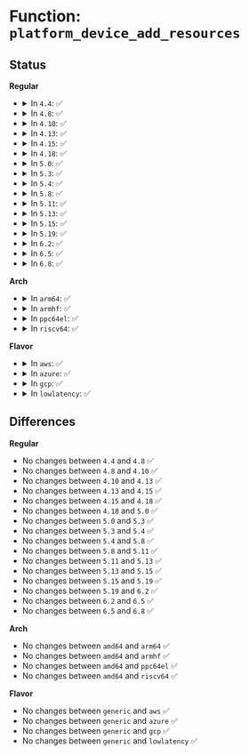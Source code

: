 # Function: <code>platform_device_add_resources</code>

## Status
<b>Regular</b>
<ul>
<li>
<details>
<summary>In <code>4.4</code>: ✅</summary>

```c
int platform_device_add_resources(struct platform_device *pdev, const struct resource *res, unsigned int num);
```

**Collision:** Unique Global

**Inline:** No

**Transformation:** False

**Instances:**

```
In drivers/base/platform.c (ffffffff8154d9f0)
Location: drivers/base/platform.c:257
Inline: False
Direct callers:
  - drivers/base/platform.c:platform_device_register_full
  - drivers/base/platform.c:__platform_create_bundle
  - drivers/mfd/twl-core.c:add_numbered_child
  - drivers/mfd/mfd-core.c:mfd_add_device
  - drivers/usb/dwc2/pci.c:dwc2_pci_probe
```
**Symbols:**

```
ffffffff8154d9f0-ffffffff8154da5e: platform_device_add_resources (STB_GLOBAL)
```
</details>
</li>
<li>
<details>
<summary>In <code>4.8</code>: ✅</summary>

```c
int platform_device_add_resources(struct platform_device *pdev, const struct resource *res, unsigned int num);
```

**Collision:** Unique Global

**Inline:** No

**Transformation:** False

**Instances:**

```
In drivers/base/platform.c (ffffffff8159f820)
Location: drivers/base/platform.c:277
Inline: False
Direct callers:
  - drivers/base/platform.c:__platform_create_bundle
  - drivers/base/platform.c:platform_device_register_full
  - drivers/mfd/twl-core.c:add_numbered_child
  - drivers/mfd/mfd-core.c:mfd_add_device
```
**Symbols:**

```
ffffffff8159f820-ffffffff8159f883: platform_device_add_resources (STB_GLOBAL)
```
</details>
</li>
<li>
<details>
<summary>In <code>4.10</code>: ✅</summary>

```c
int platform_device_add_resources(struct platform_device *pdev, const struct resource *res, unsigned int num);
```

**Collision:** Unique Global

**Inline:** No

**Transformation:** False

**Instances:**

```
In drivers/base/platform.c (ffffffff815cde60)
Location: drivers/base/platform.c:292
Inline: False
Direct callers:
  - drivers/base/platform.c:__platform_create_bundle
  - drivers/base/platform.c:platform_device_register_full
  - drivers/mfd/twl-core.c:add_numbered_child
  - drivers/mfd/mfd-core.c:mfd_add_device
```
**Symbols:**

```
ffffffff815cde60-ffffffff815cdec3: platform_device_add_resources (STB_GLOBAL)
```
</details>
</li>
<li>
<details>
<summary>In <code>4.13</code>: ✅</summary>

```c
int platform_device_add_resources(struct platform_device *pdev, const struct resource *res, unsigned int num);
```

**Collision:** Unique Global

**Inline:** No

**Transformation:** False

**Instances:**

```
In drivers/base/platform.c (ffffffff815e2890)
Location: drivers/base/platform.c:292
Inline: False
Direct callers:
  - drivers/char/ipmi/ipmi_dmi.c:dmi_add_platform_ipmi
  - drivers/base/platform.c:__platform_create_bundle
  - drivers/base/platform.c:platform_device_register_full
  - drivers/mfd/twl-core.c:add_numbered_child
  - drivers/mfd/mfd-core.c:mfd_add_device
```
**Symbols:**

```
ffffffff815e2890-ffffffff815e28f3: platform_device_add_resources (STB_GLOBAL)
```
</details>
</li>
<li>
<details>
<summary>In <code>4.15</code>: ✅</summary>

```c
int platform_device_add_resources(struct platform_device *pdev, const struct resource *res, unsigned int num);
```

**Collision:** Unique Global

**Inline:** No

**Transformation:** False

**Instances:**

```
In drivers/base/platform.c (ffffffff81649a40)
Location: drivers/base/platform.c:292
Inline: False
Direct callers:
  - drivers/char/ipmi/ipmi_dmi.c:dmi_add_platform_ipmi
  - drivers/base/platform.c:__platform_create_bundle
  - drivers/base/platform.c:platform_device_register_full
  - drivers/mfd/twl-core.c:add_numbered_child
  - drivers/mfd/mfd-core.c:mfd_add_device
```
**Symbols:**

```
ffffffff81649a40-ffffffff81649aa3: platform_device_add_resources (STB_GLOBAL)
```
</details>
</li>
<li>
<details>
<summary>In <code>4.18</code>: ✅</summary>

```c
int platform_device_add_resources(struct platform_device *pdev, const struct resource *res, unsigned int num);
```

**Collision:** Unique Global

**Inline:** No

**Transformation:** False

**Instances:**

```
In drivers/base/platform.c (ffffffff81685000)
Location: drivers/base/platform.c:291
Inline: False
Direct callers:
  - drivers/char/ipmi/ipmi_dmi.c:dmi_add_platform_ipmi
  - drivers/base/platform.c:__platform_create_bundle
  - drivers/base/platform.c:platform_device_register_full
  - drivers/mfd/twl-core.c:add_numbered_child
  - drivers/mfd/mfd-core.c:mfd_add_device
  - drivers/usb/host/xhci-ext-caps.c:xhci_ext_cap_init
```
**Symbols:**

```
ffffffff81685000-ffffffff81685063: platform_device_add_resources (STB_GLOBAL)
```
</details>
</li>
<li>
<details>
<summary>In <code>5.0</code>: ✅</summary>

```c
int platform_device_add_resources(struct platform_device *pdev, const struct resource *res, unsigned int num);
```

**Collision:** Unique Global

**Inline:** No

**Transformation:** False

**Instances:**

```
In drivers/base/platform.c (ffffffff816a4c60)
Location: drivers/base/platform.c:292
Inline: False
Direct callers:
  - drivers/char/ipmi/ipmi_dmi.c:dmi_add_platform_ipmi
  - drivers/base/platform.c:__platform_create_bundle
  - drivers/base/platform.c:platform_device_register_full
  - drivers/mfd/twl-core.c:add_numbered_child
  - drivers/mfd/mfd-core.c:mfd_add_device
  - drivers/usb/host/xhci-ext-caps.c:xhci_ext_cap_init
```
**Symbols:**

```
ffffffff816a4c60-ffffffff816a4cc4: platform_device_add_resources (STB_GLOBAL)
```
</details>
</li>
<li>
<details>
<summary>In <code>5.3</code>: ✅</summary>

```c
int platform_device_add_resources(struct platform_device *pdev, const struct resource *res, unsigned int num);
```

**Collision:** Unique Global

**Inline:** No

**Transformation:** False

**Instances:**

```
In drivers/base/platform.c (ffffffff816ddc30)
Location: drivers/base/platform.c:330
Inline: False
Direct callers:
  - drivers/char/ipmi/ipmi_plat_data.c:ipmi_platform_add
  - drivers/base/platform.c:__platform_create_bundle
  - drivers/base/platform.c:platform_device_register_full
  - drivers/mfd/twl-core.c:add_numbered_child
  - drivers/mfd/mfd-core.c:mfd_add_device
  - drivers/usb/host/xhci-ext-caps.c:xhci_ext_cap_init
```
**Symbols:**

```
ffffffff816ddc30-ffffffff816ddc91: platform_device_add_resources (STB_GLOBAL)
```
</details>
</li>
<li>
<details>
<summary>In <code>5.4</code>: ✅</summary>

```c
int platform_device_add_resources(struct platform_device *pdev, const struct resource *res, unsigned int num);
```

**Collision:** Unique Global

**Inline:** No

**Transformation:** False

**Instances:**

```
In drivers/base/platform.c (ffffffff81701d90)
Location: drivers/base/platform.c:407
Inline: False
Direct callers:
  - drivers/char/ipmi/ipmi_plat_data.c:ipmi_platform_add
  - drivers/base/platform.c:__platform_create_bundle
  - drivers/base/platform.c:platform_device_register_full
  - drivers/mfd/twl-core.c:add_numbered_child
  - drivers/mfd/mfd-core.c:mfd_add_device
  - drivers/usb/host/xhci-ext-caps.c:xhci_ext_cap_init
```
**Symbols:**

```
ffffffff81701d90-ffffffff81701df1: platform_device_add_resources (STB_GLOBAL)
```
</details>
</li>
<li>
<details>
<summary>In <code>5.8</code>: ✅</summary>

```c
int platform_device_add_resources(struct platform_device *pdev, const struct resource *res, unsigned int num);
```

**Collision:** Unique Global

**Inline:** No

**Transformation:** False

**Instances:**

```
In drivers/base/platform.c (ffffffff817bb910)
Location: drivers/base/platform.c:468
Inline: False
Direct callers:
  - drivers/char/ipmi/ipmi_plat_data.c:ipmi_platform_add
  - drivers/base/platform.c:__platform_create_bundle
  - drivers/base/platform.c:platform_device_register_full
  - drivers/mfd/twl-core.c:add_numbered_child
  - drivers/mfd/mfd-core.c:mfd_add_device
  - drivers/usb/host/xhci-ext-caps.c:xhci_create_intel_xhci_sw_pdev
```
**Symbols:**

```
ffffffff817bb910-ffffffff817bb971: platform_device_add_resources (STB_GLOBAL)
```
</details>
</li>
<li>
<details>
<summary>In <code>5.11</code>: ✅</summary>

```c
int platform_device_add_resources(struct platform_device *pdev, const struct resource *res, unsigned int num);
```

**Collision:** Unique Global

**Inline:** No

**Transformation:** False

**Instances:**

```
In drivers/base/platform.c (ffffffff817d0560)
Location: drivers/base/platform.c:620
Inline: False
Direct callers:
  - drivers/char/ipmi/ipmi_plat_data.c:ipmi_platform_add
  - drivers/base/platform.c:__platform_create_bundle
  - drivers/base/platform.c:platform_device_register_full
  - drivers/mfd/twl-core.c:add_numbered_child
  - drivers/mfd/mfd-core.c:mfd_add_device
  - drivers/dax/hmem/device.c:hmem_register_device
  - drivers/usb/host/xhci-ext-caps.c:xhci_create_intel_xhci_sw_pdev
```
**Symbols:**

```
ffffffff817d0560-ffffffff817d05c1: platform_device_add_resources (STB_GLOBAL)
```
</details>
</li>
<li>
<details>
<summary>In <code>5.13</code>: ✅</summary>

```c
int platform_device_add_resources(struct platform_device *pdev, const struct resource *res, unsigned int num);
```

**Collision:** Unique Global

**Inline:** No

**Transformation:** False

**Instances:**

```
In drivers/base/platform.c (ffffffff817b3f80)
Location: drivers/base/platform.c:619
Inline: False
Direct callers:
  - drivers/char/ipmi/ipmi_plat_data.c:ipmi_platform_add
  - drivers/base/platform.c:__platform_create_bundle
  - drivers/base/platform.c:platform_device_register_full
  - drivers/mfd/twl-core.c:add_numbered_child
  - drivers/mfd/mfd-core.c:mfd_add_device
  - drivers/dax/hmem/device.c:hmem_register_device
  - drivers/usb/host/xhci-ext-caps.c:xhci_create_intel_xhci_sw_pdev
```
**Symbols:**

```
ffffffff817b3f80-ffffffff817b3fe1: platform_device_add_resources (STB_GLOBAL)
```
</details>
</li>
<li>
<details>
<summary>In <code>5.15</code>: ✅</summary>

```c
int platform_device_add_resources(struct platform_device *pdev, const struct resource *res, unsigned int num);
```

**Collision:** Unique Global

**Inline:** No

**Transformation:** False

**Instances:**

```
In drivers/base/platform.c (ffffffff8183d460)
Location: drivers/base/platform.c:599
Inline: False
Direct callers:
  - drivers/char/ipmi/ipmi_plat_data.c:ipmi_platform_add
  - drivers/base/platform.c:__platform_create_bundle
  - drivers/base/platform.c:platform_device_register_full
  - drivers/mfd/twl-core.c:add_numbered_child
  - drivers/mfd/mfd-core.c:mfd_add_device
  - drivers/dax/hmem/device.c:hmem_register_device
  - drivers/usb/host/xhci-ext-caps.c:xhci_create_intel_xhci_sw_pdev
```
**Symbols:**

```
ffffffff8183d460-ffffffff8183d4c1: platform_device_add_resources (STB_GLOBAL)
```
</details>
</li>
<li>
<details>
<summary>In <code>5.19</code>: ✅</summary>

```c
int platform_device_add_resources(struct platform_device *pdev, const struct resource *res, unsigned int num);
```

**Collision:** Unique Global

**Inline:** No

**Transformation:** False

**Instances:**

```
In drivers/base/platform.c (ffffffff819800e0)
Location: drivers/base/platform.c:604
Inline: False
Direct callers:
  - drivers/char/ipmi/ipmi_plat_data.c:ipmi_platform_add
  - drivers/base/platform.c:__platform_create_bundle
  - drivers/base/platform.c:platform_device_register_full
  - drivers/mfd/twl-core.c:add_numbered_child
  - drivers/mfd/mfd-core.c:mfd_add_device
  - drivers/dax/hmem/device.c:hmem_register_device
  - drivers/usb/host/xhci-ext-caps.c:xhci_create_intel_xhci_sw_pdev
```
**Symbols:**

```
ffffffff819800e0-ffffffff8198014e: platform_device_add_resources (STB_GLOBAL)
```
</details>
</li>
<li>
<details>
<summary>In <code>6.2</code>: ✅</summary>

```c
int platform_device_add_resources(struct platform_device *pdev, const struct resource *res, unsigned int num);
```

**Collision:** Unique Global

**Inline:** No

**Transformation:** False

**Instances:**

```
In drivers/base/platform.c (ffffffff81aedab0)
Location: drivers/base/platform.c:604
Inline: False
Direct callers:
  - drivers/char/ipmi/ipmi_plat_data.c:ipmi_platform_add
  - drivers/base/platform.c:__platform_create_bundle
  - drivers/base/platform.c:platform_device_register_full
  - drivers/mfd/mfd-core.c:mfd_add_device
  - drivers/dax/hmem/device.c:hmem_register_device
  - drivers/usb/host/xhci-ext-caps.c:xhci_create_intel_xhci_sw_pdev
```
**Symbols:**

```
ffffffff81aedab0-ffffffff81aedb1e: platform_device_add_resources (STB_GLOBAL)
```
</details>
</li>
<li>
<details>
<summary>In <code>6.5</code>: ✅</summary>

```c
int platform_device_add_resources(struct platform_device *pdev, const struct resource *res, unsigned int num);
```

**Collision:** Unique Global

**Inline:** No

**Transformation:** False

**Instances:**

```
In drivers/base/platform.c (ffffffff81b3be70)
Location: drivers/base/platform.c:604
Inline: False
Direct callers:
  - drivers/char/ipmi/ipmi_plat_data.c:ipmi_platform_add
  - drivers/base/platform.c:__platform_create_bundle
  - drivers/base/platform.c:platform_device_register_full
  - drivers/mfd/mfd-core.c:mfd_add_device
  - drivers/usb/host/xhci-ext-caps.c:xhci_create_intel_xhci_sw_pdev
```
**Symbols:**

```
ffffffff81b3be70-ffffffff81b3bede: platform_device_add_resources (STB_GLOBAL)
```
</details>
</li>
<li>
<details>
<summary>In <code>6.8</code>: ✅</summary>

```c
int platform_device_add_resources(struct platform_device *pdev, const struct resource *res, unsigned int num);
```

**Collision:** Unique Global

**Inline:** No

**Transformation:** False

**Instances:**

```
In drivers/base/platform.c (ffffffff81b939c0)
Location: drivers/base/platform.c:605
Inline: False
Direct callers:
  - drivers/char/ipmi/ipmi_plat_data.c:ipmi_platform_add
  - drivers/base/platform.c:__platform_create_bundle
  - drivers/base/platform.c:platform_device_register_full
  - drivers/mfd/mfd-core.c:mfd_add_device
  - drivers/usb/host/xhci-ext-caps.c:xhci_create_intel_xhci_sw_pdev
  - drivers/firmware/sysfb_simplefb.c:sysfb_create_simplefb
```
**Symbols:**

```
ffffffff81b939c0-ffffffff81b93a2e: platform_device_add_resources (STB_GLOBAL)
```
</details>
</li>
</ul>
<b>Arch</b>
<ul>
<li>
<details>
<summary>In <code>arm64</code>: ✅</summary>

```c
int platform_device_add_resources(struct platform_device *pdev, const struct resource *res, unsigned int num);
```

**Collision:** Unique Global

**Inline:** No

**Transformation:** False

**Instances:**

```
In drivers/base/platform.c (ffff8000108ed288)
Location: drivers/base/platform.c:407
Inline: False
Direct callers:
  - drivers/bus/hisi_lpc.c:hisi_lpc_acpi_probe
  - drivers/char/ipmi/ipmi_plat_data.c:ipmi_platform_add
  - drivers/acpi/arm64/iort.c:iort_add_platform_device
  - drivers/base/platform.c:__platform_create_bundle
  - drivers/base/platform.c:platform_device_register_full
  - drivers/mfd/twl-core.c:add_numbered_child
  - drivers/mfd/mfd-core.c:mfd_add_device
  - drivers/usb/host/xhci-ext-caps.c:xhci_ext_cap_init
```
**Symbols:**

```
ffff8000108ed288-ffff8000108ed2f4: platform_device_add_resources (STB_GLOBAL)
```
</details>
</li>
<li>
<details>
<summary>In <code>armhf</code>: ✅</summary>

```c
int platform_device_add_resources(struct platform_device *pdev, const struct resource *res, unsigned int num);
```

**Collision:** Unique Global

**Inline:** No

**Transformation:** False

**Instances:**

```
In drivers/base/platform.c (c09db1b0)
Location: drivers/base/platform.c:407
Inline: False
Direct callers:
  - arch/arm/mach-omap2/omap_device.c:omap_device_build
  - drivers/char/ipmi/ipmi_plat_data.c:ipmi_platform_add
  - drivers/base/platform.c:__platform_create_bundle
  - drivers/base/platform.c:platform_device_register_full
  - drivers/mfd/twl-core.c:add_numbered_child
  - drivers/mfd/mfd-core.c:mfd_add_device
  - drivers/usb/dwc2/pci.c:dwc2_pci_probe
  - drivers/usb/host/xhci-ext-caps.c:xhci_ext_cap_init
```
**Symbols:**

```
c09db1b0-c09db20c: platform_device_add_resources (STB_GLOBAL)
```
</details>
</li>
<li>
<details>
<summary>In <code>ppc64el</code>: ✅</summary>

```c
int platform_device_add_resources(struct platform_device *pdev, const struct resource *res, unsigned int num);
```

**Collision:** Unique Global

**Inline:** No

**Transformation:** False

**Instances:**

```
In drivers/base/platform.c (c0000000009852c0)
Location: drivers/base/platform.c:407
Inline: False
Direct callers:
  - drivers/char/ipmi/ipmi_plat_data.c:ipmi_platform_add
  - drivers/base/platform.c:__platform_create_bundle
  - drivers/base/platform.c:platform_device_register_full
  - drivers/mfd/twl-core.c:add_numbered_child
  - drivers/mfd/mfd-core.c:mfd_add_device
  - drivers/usb/host/xhci-ext-caps.c:xhci_ext_cap_init
```
**Symbols:**

```
c0000000009852c0-c000000000985350: platform_device_add_resources (STB_GLOBAL)
```
</details>
</li>
<li>
<details>
<summary>In <code>riscv64</code>: ✅</summary>

```c
int platform_device_add_resources(struct platform_device *pdev, const struct resource *res, unsigned int num);
```

**Collision:** Unique Global

**Inline:** No

**Transformation:** False

**Instances:**

```
In drivers/base/platform.c (ffffffe000580464)
Location: drivers/base/platform.c:407
Inline: False
Direct callers:
  - drivers/char/ipmi/ipmi_plat_data.c:ipmi_platform_add
  - drivers/base/platform.c:__platform_create_bundle
  - drivers/base/platform.c:platform_device_register_full
  - drivers/mfd/twl-core.c:add_numbered_child
  - drivers/mfd/mfd-core.c:mfd_add_device
  - drivers/usb/host/xhci-ext-caps.c:xhci_ext_cap_init
```
**Symbols:**

```
ffffffe000580464-ffffffe0005804c8: platform_device_add_resources (STB_GLOBAL)
```
</details>
</li>
</ul>
<b>Flavor</b>
<ul>
<li>
<details>
<summary>In <code>aws</code>: ✅</summary>

```c
int platform_device_add_resources(struct platform_device *pdev, const struct resource *res, unsigned int num);
```

**Collision:** Unique Global

**Inline:** No

**Transformation:** False

**Instances:**

```
In drivers/base/platform.c (ffffffff816c74e0)
Location: drivers/base/platform.c:407
Inline: False
Direct callers:
  - drivers/char/ipmi/ipmi_plat_data.c:ipmi_platform_add
  - drivers/base/platform.c:__platform_create_bundle
  - drivers/base/platform.c:platform_device_register_full
  - drivers/mfd/mfd-core.c:mfd_add_device
  - drivers/usb/host/xhci-ext-caps.c:xhci_ext_cap_init
```
**Symbols:**

```
ffffffff816c74e0-ffffffff816c7541: platform_device_add_resources (STB_GLOBAL)
```
</details>
</li>
<li>
<details>
<summary>In <code>azure</code>: ✅</summary>

```c
int platform_device_add_resources(struct platform_device *pdev, const struct resource *res, unsigned int num);
```

**Collision:** Unique Global

**Inline:** No

**Transformation:** False

**Instances:**

```
In drivers/base/platform.c (ffffffff816a27e0)
Location: drivers/base/platform.c:407
Inline: False
Direct callers:
  - drivers/char/ipmi/ipmi_plat_data.c:ipmi_platform_add
  - drivers/base/platform.c:__platform_create_bundle
  - drivers/base/platform.c:platform_device_register_full
  - drivers/mfd/mfd-core.c:mfd_add_device
  - drivers/usb/host/xhci-ext-caps.c:xhci_ext_cap_init
```
**Symbols:**

```
ffffffff816a27e0-ffffffff816a2841: platform_device_add_resources (STB_GLOBAL)
```
</details>
</li>
<li>
<details>
<summary>In <code>gcp</code>: ✅</summary>

```c
int platform_device_add_resources(struct platform_device *pdev, const struct resource *res, unsigned int num);
```

**Collision:** Unique Global

**Inline:** No

**Transformation:** False

**Instances:**

```
In drivers/base/platform.c (ffffffff816f5a50)
Location: drivers/base/platform.c:407
Inline: False
Direct callers:
  - drivers/char/ipmi/ipmi_plat_data.c:ipmi_platform_add
  - drivers/base/platform.c:__platform_create_bundle
  - drivers/base/platform.c:platform_device_register_full
  - drivers/mfd/twl-core.c:add_numbered_child
  - drivers/mfd/mfd-core.c:mfd_add_device
  - drivers/usb/host/xhci-ext-caps.c:xhci_ext_cap_init
```
**Symbols:**

```
ffffffff816f5a50-ffffffff816f5ab1: platform_device_add_resources (STB_GLOBAL)
```
</details>
</li>
<li>
<details>
<summary>In <code>lowlatency</code>: ✅</summary>

```c
int platform_device_add_resources(struct platform_device *pdev, const struct resource *res, unsigned int num);
```

**Collision:** Unique Global

**Inline:** No

**Transformation:** False

**Instances:**

```
In drivers/base/platform.c (ffffffff817102e0)
Location: drivers/base/platform.c:407
Inline: False
Direct callers:
  - drivers/char/ipmi/ipmi_plat_data.c:ipmi_platform_add
  - drivers/base/platform.c:__platform_create_bundle
  - drivers/base/platform.c:platform_device_register_full
  - drivers/mfd/twl-core.c:add_numbered_child
  - drivers/mfd/mfd-core.c:mfd_add_device
  - drivers/usb/host/xhci-ext-caps.c:xhci_ext_cap_init
```
**Symbols:**

```
ffffffff817102e0-ffffffff81710341: platform_device_add_resources (STB_GLOBAL)
```
</details>
</li>
</ul>

## Differences
<b>Regular</b>
<ul>
<li>
No changes between <code>4.4</code> and <code>4.8</code> ✅
</li>
<li>
No changes between <code>4.8</code> and <code>4.10</code> ✅
</li>
<li>
No changes between <code>4.10</code> and <code>4.13</code> ✅
</li>
<li>
No changes between <code>4.13</code> and <code>4.15</code> ✅
</li>
<li>
No changes between <code>4.15</code> and <code>4.18</code> ✅
</li>
<li>
No changes between <code>4.18</code> and <code>5.0</code> ✅
</li>
<li>
No changes between <code>5.0</code> and <code>5.3</code> ✅
</li>
<li>
No changes between <code>5.3</code> and <code>5.4</code> ✅
</li>
<li>
No changes between <code>5.4</code> and <code>5.8</code> ✅
</li>
<li>
No changes between <code>5.8</code> and <code>5.11</code> ✅
</li>
<li>
No changes between <code>5.11</code> and <code>5.13</code> ✅
</li>
<li>
No changes between <code>5.13</code> and <code>5.15</code> ✅
</li>
<li>
No changes between <code>5.15</code> and <code>5.19</code> ✅
</li>
<li>
No changes between <code>5.19</code> and <code>6.2</code> ✅
</li>
<li>
No changes between <code>6.2</code> and <code>6.5</code> ✅
</li>
<li>
No changes between <code>6.5</code> and <code>6.8</code> ✅
</li>
</ul>
<b>Arch</b>
<ul>
<li>
No changes between <code>amd64</code> and <code>arm64</code> ✅
</li>
<li>
No changes between <code>amd64</code> and <code>armhf</code> ✅
</li>
<li>
No changes between <code>amd64</code> and <code>ppc64el</code> ✅
</li>
<li>
No changes between <code>amd64</code> and <code>riscv64</code> ✅
</li>
</ul>
<b>Flavor</b>
<ul>
<li>
No changes between <code>generic</code> and <code>aws</code> ✅
</li>
<li>
No changes between <code>generic</code> and <code>azure</code> ✅
</li>
<li>
No changes between <code>generic</code> and <code>gcp</code> ✅
</li>
<li>
No changes between <code>generic</code> and <code>lowlatency</code> ✅
</li>
</ul>
